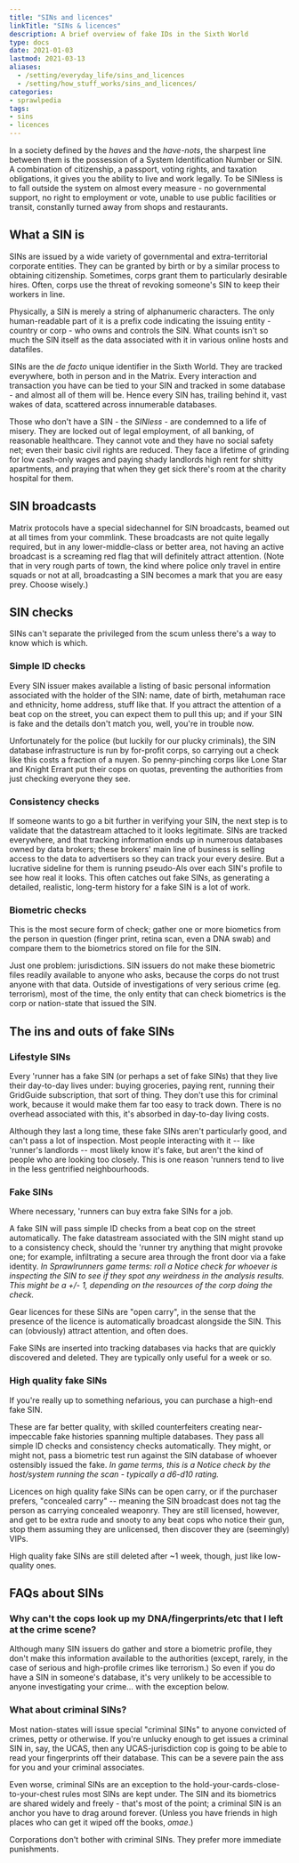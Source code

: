 ```yaml
---
title: "SINs and licences"
linkTitle: "SINs & licences"
description: A brief overview of fake IDs in the Sixth World
type: docs
date: 2021-01-03
lastmod: 2021-03-13
aliases: 
  - /setting/everyday_life/sins_and_licences
  - /setting/how_stuff_works/sins_and_licences/
categories:
- sprawlpedia
tags:
- sins
- licences
---
```


In a society defined by the *haves* and the *have-nots*, the sharpest line between them is the possession of a System Identification Number or SIN. A combination of citizenship, a passport, voting rights, and taxation obligations, it gives you the ability to live and work legally. To be SINless is to fall outside the system on almost every measure - no governmental support, no right to employment or vote, unable to use public facilities or transit, constanlly turned away from shops and restaurants.

## What a SIN is

SINs are issued by a wide variety of governmental and extra-territorial corporate entities. They can be granted by birth or by a similar process to obtaining citizenship. Sometimes, corps grant them to particularly desirable hires. Often, corps use the threat of revoking someone's SIN to keep their workers in line.

Physically, a SIN is merely a string of alphanumeric characters. The only human-readable part of it is a prefix code indicating the issuing entity - country or corp - who owns and controls the SIN. What counts isn't so much the SIN itself as the data associated with it in various online hosts and datafiles.

SINs are the *de facto* unique identifier in the Sixth World. They are tracked everywhere, both in person and in the Matrix. Every interaction and transaction you have can be tied to your SIN and tracked in some database - and almost all of them will be. Hence every SIN has, trailing behind it, vast wakes of data, scattered across innumerable databases. 

Those who don't have a SIN - the *SINless* - are condemned to a life of misery. They are locked out of legal employment, of all banking, of reasonable healthcare. They cannot vote and they have no social safety net; even their basic civil rights are reduced. They face a lifetime of grinding for low cash-only wages and paying shady landlords high rent for shitty apartments, and praying that when they get sick there's room at the charity hospital for them. 

## SIN broadcasts

Matrix protocols have a special sidechannel for SIN broadcasts, beamed out at all times from your commlink. These broadcasts are not quite legally required, but in any lower-middle-class or better area, not having an active broadcast is a screaming red flag that will definitely attract attention. (Note that in very rough parts of town, the kind where police only travel in entire squads or not at all, broadcasting a SIN becomes a mark that you are easy prey. Choose wisely.)

## SIN checks

SINs can't separate the privileged from the scum unless there's a way to know which is which. 

### Simple ID checks

Every SIN issuer makes available a listing of basic personal information associated with the holder of the SIN: name, date of birth, metahuman race and ethnicity, home address, stuff like that. If you attract the attention of a beat cop on the street, you can expect them to pull this up; and if your SIN is fake and the details don't match you, well, you're in trouble now.

Unfortunately for the police (but luckily for our plucky criminals), the SIN database infrastructure is run by for-profit corps, so carrying out a check like this costs a fraction of a nuyen. So penny-pinching corps like Lone Star and Knight Errant put their cops on quotas, preventing the authorities from just checking everyone they see.

### Consistency checks

If someone wants to go a bit further in verifying your SIN, the next step is to validate that the datastream attached to it looks legitimate. SINs are tracked everywhere, and that tracking information ends up in numerous databases owned by data brokers; these brokers' main line of business is selling access to the data to advertisers so they can track your every desire. But a lucrative sideline for them is running pseudo-AIs over each SIN's profile to see how real it looks. This often catches out fake SINs, as generating a detailed, realistic, long-term history for a fake SIN is a lot of work.

### Biometric checks

This is the most secure form of check; gather one or more biometics from the person in question (finger print, retina scan, even a DNA swab) and compare them to the biometrics stored on file for the SIN.

Just one problem: jurisdictions. SIN issuers do not make these biometric files readily available to anyone who asks, because the corps do not trust anyone with that data. Outside of investigations of very serious crime (eg. terrorism), most of the time, the only entity that can check biometrics is the corp or nation-state that issued the SIN.

## The ins and outs of fake SINs

### Lifestyle SINs

Every 'runner has a fake SIN (or perhaps a set of fake SINs) that they live their day-to-day lives under: buying groceries, paying rent, running their GridGuide subscription, that sort of thing. They don't use this for criminal work, because it would make them far too easy to track down. There is no overhead associated with this, it's absorbed in day-to-day living costs.

Although they last a long time, these fake SINs aren't particularly good, and can't pass a lot of inspection. Most people interacting with it -- like 'runner's landlords -- most likely know it's fake, but aren't the kind of people who are looking too closely. This is one reason 'runners tend to live in the less gentrified neighbourhoods.

### Fake SINs

Where necessary, 'runners can buy extra fake SINs for a job.

A fake SIN will pass simple ID checks from a beat cop on the street automatically. The fake datastream associated with the SIN might stand up to a consistency check, should the 'runner try anything that might provoke one; for example, infiltrating a secure area through the front door via a fake identity. *In Sprawlrunners game terms: roll a Notice check for whoever is inspecting the SIN to see if they spot any weirdness in the analysis results. This might be a +/- 1, depending on the resources of the corp doing the check.*

Gear licences for these SINs are "open carry", in the sense that the presence of the licence is automatically broadcast alongside the SIN. This can (obviously) attract attention, and often does.

Fake SINs are inserted into tracking databases via hacks that are quickly discovered and deleted. They are typically only useful for a week or so.

### High quality fake SINs

If you're really up to something nefarious, you can purchase a high-end fake SIN. 

These are far better quality, with skilled counterfeiters creating near-impeccable fake histories spanning multiple databases. They pass all simple ID checks and consistency checks automatically. They might, or might not, pass a biometric test run against the SIN database of whoever ostensibly issued the fake. *In game terms, this is a Notice check by the host/system running the scan - typically a d6-d10 rating.*

Licences on high quality fake SINs can be open carry, or if the purchaser prefers, "concealed carry" -- meaning the SIN broadcast does not tag the person as carrying concealed weaponry. They are still licensed, however, and get to be extra rude and snooty to any beat cops who notice their gun, stop them assuming they are unlicensed, then discover they are (seemingly) VIPs. 

High quality fake SINs are still deleted after ~1 week, though, just like low-quality ones.

## FAQs about SINs

### Why can't the cops look up my DNA/fingerprints/etc that I left at the crime scene?

Although many SIN issuers do gather and store a biometric profile, they don't make this information available to the authorities (except, rarely, in the case of serious and high-profile crimes like terrorism.) So even if you do have a SIN in someone's database, it's very unlikely to be accessible to anyone investigating your crime... with the exception below.

### What about criminal SINs?

Most nation-states will issue special "criminal SINs" to anyone convicted of crimes, petty or otherwise. If you're unlucky enough to get issues a criminal SIN in, say, the UCAS, then any UCAS-jurisdiction cop is going to be able to read your fingerprints off their database. This can be a severe pain the ass for you and your criminal associates.

Even worse, criminal SINs are an exception to the hold-your-cards-close-to-your-chest rules most SINs are kept under. The SIN and its biometrics are shared widely and freely - that's most of the point; a criminal SIN is an anchor you have to drag around forever. (Unless you have friends in high places who can get it wiped off the books, *omae*.)

Corporations don't bother with criminal SINs. They prefer more immediate punishments.

